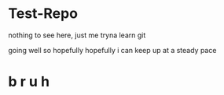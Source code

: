 # Test-Repo
nothing to see here, just me tryna learn git



going well so hopefully hopefully i can keep up at a steady pace


# b r u h